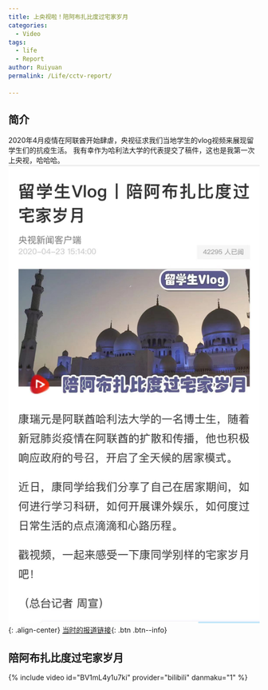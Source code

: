 ```yaml
---
title: 上央视啦！陪阿布扎比度过宅家岁月
categories:
  - Video
tags:
  - life
  - Report
author: Ruiyuan
permalink: /Life/cctv-report/

---
```

## 简介
2020年4月疫情在阿联酋开始肆虐，央视征求我们当地学生的vlog视频来展现留学生们的抗疫生活。 我有幸作为哈利法大学的代表提交了稿件，这也是我第一次上央视，哈哈哈。
![avater](/assets/cctv.png){: .align-center}
                   [当时的报道链接](http://m.news.cctv.com/2020/04/23/ARTIYvicYeSoj8kdSALLZTu1200423.shtml){: .btn .btn--info}
## 陪阿布扎比度过宅家岁月
{% include video id="BV1mL4y1u7ki" provider="bilibili" danmaku="1" %}
